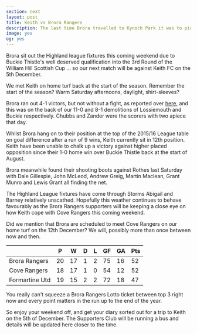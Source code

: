 ```yaml
---
section: next
layout: post
title: Keith vs Brora Rangers
description: The last time Brora travelled to Kynoch Park it was to pick up their 2nd League Championship. This time around there is a battle on to see who flies the League flag next season.
image: yes
og: yes
---
```

Brora sit out the Highland league fixtures this coming weekend due to Buckie Thistle's well deserved qualification into the 3rd Round of the William Hill Scottish Cup ... so our next match will be against Keith FC on the 5th December.

We met Keith on home turf back at the start of the season. Remember the start of the season? Warm Saturday afternoons, daylight, shirt-sleeves?

Brora ran out 4-1 victors, but not without a fight, as reported over [here](/2015/08/17/keith-home-report.html), and this was on the back of our 11-0 and 8-1 demolitions of Lossiemouth and Buckie respectively. Chubbs and Zander were the scorers with two apiece that day.

Whilst Brora hang on to their position at the top of the 2015/16 League table on goal difference after a run of 9 wins, Keith currently sit in 12th position. Keith have been unable to chalk up a victory against higher placed opposition since their 1-0 home win over Buckie Thistle back at the start of August.

Brora meanwhile found their shooting boots against Rothes last Saturday with Dale Gillespie, John McLeod, Andrew Greig, Martin Maclean, Grant Munro and Lewis Grant all finding the net.

The Highland League fixtures have come through Storms Abigail and Barney relatively unscathed. Hopefully this weather continues to behave favourably as the Brora Rangers supporters will be keeping a close eye on how Keith cope with Cove Rangers this coming weekend.

Did we mention that Brora are scheduled to meet Cove Rangers on our home turf on the 12th December? We will, possibly more than once between now and then.

|                | P  | W  | D | L | GF | GA | Pts|
|----------------|----|----|---|---|----|----|----|
| Brora Rangers  | 20 | 17 | 1 | 2 | 75 | 16 | 52 |
| Cove Rangers   | 18 | 17 | 1 | 0 | 54 | 12 | 52 |
| Formartine Utd | 19 | 15 | 2 | 2 | 72 | 18 | 47 |

You really can't squeeze a Brora Rangers Lotto ticket between top 3 right now and every point matters in the run up to the end of the year.

So enjoy your weekend off, and get your diary sorted out for a trip to Keith on the 5th of December. The Supporters Club will be running a bus and details will be updated here closer to the time.